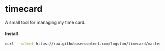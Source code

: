 # timecard
A small tool for managing my time card.

#### Install
```sh
curl --silent https://raw.githubusercontent.com/logston/timecard/master/install.sh | sh
```

